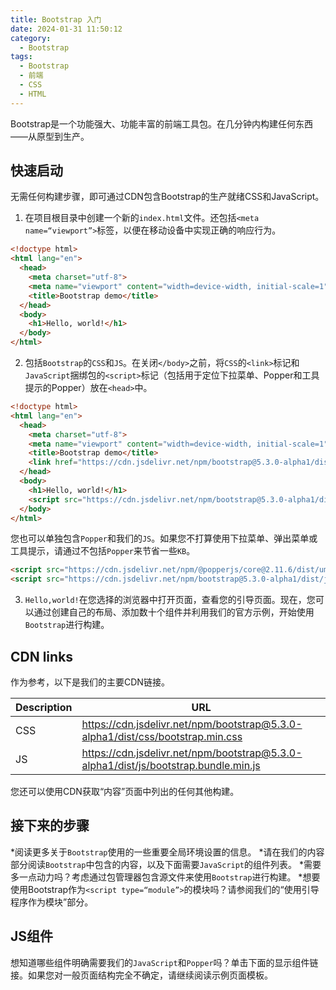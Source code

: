 ```yaml
---
title: Bootstrap 入门
date: 2024-01-31 11:50:12
category:
  - Bootstrap
tags:
  - Bootstrap
  - 前端
  - CSS
  - HTML
---
```

Bootstrap是一个功能强大、功能丰富的前端工具包。在几分钟内构建任何东西——从原型到生产。

## 快速启动

无需任何构建步骤，即可通过CDN包含Bootstrap的生产就绪CSS和JavaScript。

1. 在项目根目录中创建一个新的`index.html`文件。还包括`<meta name=“viewport”>`标签，以便在移动设备中实现正确的响应行为。

```html
<!doctype html>
<html lang="en">
  <head>
    <meta charset="utf-8">
    <meta name="viewport" content="width=device-width, initial-scale=1">
    <title>Bootstrap demo</title>
  </head>
  <body>
    <h1>Hello, world!</h1>
  </body>
</html>
```

2. 包括`Bootstrap`的`CSS`和`JS`。在关闭`</body>`之前，将`CSS`的`<link>`标记和`JavaScript`捆绑包的`<script>`标记（包括用于定位下拉菜单、Popper和工具提示的Popper）放在`<head>`中。

```html
<!doctype html>
<html lang="en">
  <head>
    <meta charset="utf-8">
    <meta name="viewport" content="width=device-width, initial-scale=1">
    <title>Bootstrap demo</title>
    <link href="https://cdn.jsdelivr.net/npm/bootstrap@5.3.0-alpha1/dist/css/bootstrap.min.css" rel="stylesheet" integrity="sha384-GLhlTQ8iRABdZLl6O3oVMWSktQOp6b7In1Zl3/Jr59b6EGGoI1aFkw7cmDA6j6gD" crossorigin="anonymous">
  </head>
  <body>
    <h1>Hello, world!</h1>
    <script src="https://cdn.jsdelivr.net/npm/bootstrap@5.3.0-alpha1/dist/js/bootstrap.bundle.min.js" integrity="sha384-/mhDoLbDldZc3qpsJHpLogda//BVZbgYuw6kof4u2FrCedxOtgRZDTHgHUhOCVim" crossorigin="anonymous"></script>
  </body>
</html>
```

您也可以单独包含`Popper`和我们的`JS`。如果您不打算使用下拉菜单、弹出菜单或工具提示，请通过不包括`Popper`来节省一些`KB`。

```html
<script src="https://cdn.jsdelivr.net/npm/@popperjs/core@2.11.6/dist/umd/popper.min.js" integrity="sha384-oBqDVmMz9ATKxIep9tiCxS/Z9fNfEXiDAYTujMAeBAsjFuCZSmKbSSUnQlmh/jp3" crossorigin="anonymous"></script>
<script src="https://cdn.jsdelivr.net/npm/bootstrap@5.3.0-alpha1/dist/js/bootstrap.min.js" integrity="sha384-ep+dxp/oz2RKF89ALMPGc7Z89QFa32C8Uv1A3TcEK8sMzXVysblLA3+eJWTzPJzT" crossorigin="anonymous"></script>
```

3. `Hello,world!`在您选择的浏览器中打开页面，查看您的引导页面。现在，您可以通过创建自己的布局、添加数十个组件并利用我们的官方示例，开始使用`Bootstrap`进行构建。

## CDN links

作为参考，以下是我们的主要CDN链接。

| Description | URL                                                                                 |
|-------------|-------------------------------------------------------------------------------------|
| CSS         | https://cdn.jsdelivr.net/npm/bootstrap@5.3.0-alpha1/dist/css/bootstrap.min.css      |
| JS          | https://cdn.jsdelivr.net/npm/bootstrap@5.3.0-alpha1/dist/js/bootstrap.bundle.min.js |

您还可以使用CDN获取“内容”页面中列出的任何其他构建。

## 接下来的步骤

*阅读更多关于`Bootstrap`使用的一些重要全局环境设置的信息。
*请在我们的内容部分阅读`Bootstrap`中包含的内容，以及下面需要`JavaScript`的组件列表。
*需要多一点动力吗？考虑通过包管理器包含源文件来使用`Bootstrap`进行构建。
*想要使用Bootstrap作为`<script type=“module”>`的模块吗？请参阅我们的“使用引导程序作为模块”部分。

## JS组件

想知道哪些组件明确需要我们的`JavaScript`和`Popper`吗？单击下面的显示组件链接。如果您对一般页面结构完全不确定，请继续阅读示例页面模板。
